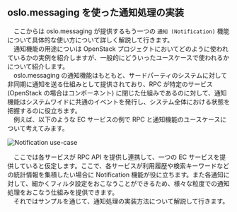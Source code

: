 ## oslo.messaging を使った通知処理の実装
　ここからは oslo.messaging が提供するもう一つの `通知 (Notification)` 機能について具体的な使い方について詳しく解説して行きます。  
　通知機能の用途についは OpenStack プロジェクトにおいてどのように使われているかの実例を紹介しますが、一般的にどういったユースケースで使われるかについて紹介します。  
　oslo.messaging の通知機能はもともと、サードパーティのシステムに対して非同期に通知を送る仕組みとして提供されており、RPC が特定のサービス (OpenStack の場合はコンポーネント) に閉じた仕組みであるのに対して、通知機能はシステムワイドに共通のイベントを発行し、システム全体における状態を把握するのに役立ちます。  
　例えば、以下のような EC サービスの例で RPC と通知機能のユースケースについて考えてみます。  

![Notification use-case](https://gist.github.com/userlocalhost2000/627c0f16516fb9a351b68a494751128c/raw/f5775695ca2ae6e6afb8c3ab1968ef3766c6f107/notification-usecase.png)

　ここでは各サービスが RPC API を提供し連携して、一つの EC サービスを提供していると仮定します。ここで、各サービスが利用履歴や検索キーワードなどの統計情報を集積したい場合に Notification 機能が役に立ちます。また各通知に対して、細かくフィルタ設定をおこなうことができるため、様々な粒度での通知処理をおこなう仕組みを提供できます。  
　それではサンプルを通じて、通知処理の実装方法について解説して行きます。  
